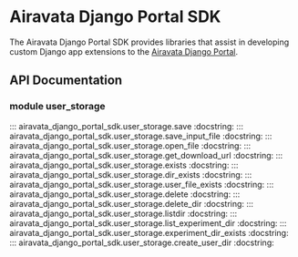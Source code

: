 # Airavata Django Portal SDK

The Airavata Django Portal SDK provides libraries that assist in developing
custom Django app extensions to the
[Airavata Django Portal](https://github.com/apache/airavata-django-portal).

## API Documentation

### module user_storage

::: airavata_django_portal_sdk.user_storage.save
    :docstring:
::: airavata_django_portal_sdk.user_storage.save_input_file
    :docstring:
::: airavata_django_portal_sdk.user_storage.open_file
    :docstring:
::: airavata_django_portal_sdk.user_storage.get_download_url
    :docstring:
::: airavata_django_portal_sdk.user_storage.exists
    :docstring:
::: airavata_django_portal_sdk.user_storage.dir_exists
    :docstring:
::: airavata_django_portal_sdk.user_storage.user_file_exists
    :docstring:
::: airavata_django_portal_sdk.user_storage.delete
    :docstring:
::: airavata_django_portal_sdk.user_storage.delete_dir
    :docstring:
::: airavata_django_portal_sdk.user_storage.listdir
    :docstring:
::: airavata_django_portal_sdk.user_storage.list_experiment_dir
    :docstring:
::: airavata_django_portal_sdk.user_storage.experiment_dir_exists
    :docstring:
::: airavata_django_portal_sdk.user_storage.create_user_dir
    :docstring:
